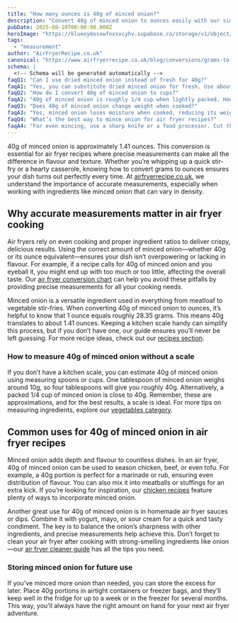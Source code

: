 ```yaml
---
title: "How many ounces is 40g of minced onion?"
description: "Convert 40g of minced onion to ounces easily with our simple guide. Perfect for air fryer recipes and precise cooking measurements."
pubDate: 2025-08-10T00:00:00.000Z
heroImage: "https://klueoymssxwfnxsvcyhv.supabase.co/storage/v1/object/public/Shmucket/40g-minced-onion-to-ounces.webp"
tags:
  - "measurement"
author: "AirFryerRecipe.co.uk"
canonical: "https://www.airfryerrecipe.co.uk/blog/conversions/grams-to-ounces/40g-minced-onion-to-ounces"
schema: |
  <!-- Schema will be generated automatically -->
faqQ1: "Can I use dried minced onion instead of fresh for 40g?"
faqA1: "Yes, you can substitute dried minced onion for fresh. Use about 2 tablespoons of dried minced onion to replace 40g of fresh, as dried onion is more concentrated. Rehydrate it with a bit of water before adding it to your recipe for the best texture."
faqQ2: "How do I convert 40g of minced onion to cups?"
faqA2: "40g of minced onion is roughly 1/4 cup when lightly packed. However, this can vary based on how finely the onion is minced. For the most accurate measurement, use a kitchen scale or refer to our conversion chart."
faqQ3: "Does 40g of minced onion change weight when cooked?"
faqA3: "Yes, minced onion loses moisture when cooked, reducing its weight. 40g of raw minced onion may shrink to about 30g after cooking, depending on the method and duration. Adjust your measurements accordingly if the recipe specifies cooked onion."
faqQ4: "What’s the best way to mince onion for air fryer recipes?"
faqA4: "For even mincing, use a sharp knife or a food processor. Cut the onion into small, uniform pieces to ensure consistent cooking in the air fryer. Avoid over-processing, as it can release too much moisture and affect the texture of your dish."
---
```

<p>40g of minced onion is approximately 1.41 ounces. This conversion is essential for air fryer recipes where precise measurements can make all the difference in flavour and texture. Whether you’re whipping up a quick stir-fry or a hearty casserole, knowing how to convert grams to ounces ensures your dish turns out perfectly every time. At <a href=https://www.airfryerrecipe.co.uk>airfryerrecipe.co.uk</a>, we understand the importance of accurate measurements, especially when working with ingredients like minced onion that can vary in density.</p>  

<h2>Why accurate measurements matter in air fryer cooking</h2>  
<p>Air fryers rely on even cooking and proper ingredient ratios to deliver crispy, delicious results. Using the correct amount of minced onion—whether 40g or its ounce equivalent—ensures your dish isn’t overpowering or lacking in flavour. For example, if a recipe calls for 40g of minced onion and you eyeball it, you might end up with too much or too little, affecting the overall taste. Our <a href=https://www.airfryerrecipe.co.uk/air-fryer-conversion-chart>air fryer conversion chart</a> can help you avoid these pitfalls by providing precise measurements for all your cooking needs.</p>  

<p>Minced onion is a versatile ingredient used in everything from meatloaf to vegetable stir-fries. When converting 40g of minced onion to ounces, it’s helpful to know that 1 ounce equals roughly 28.35 grams. This means 40g translates to about 1.41 ounces. Keeping a kitchen scale handy can simplify this process, but if you don’t have one, our guide ensures you’ll never be left guessing. For more recipe ideas, check out our <a href=https://www.airfryerrecipe.co.uk/recipes>recipes section</a>.</p>  

<h3>How to measure 40g of minced onion without a scale</h3>  
<p>If you don’t have a kitchen scale, you can estimate 40g of minced onion using measuring spoons or cups. One tablespoon of minced onion weighs around 10g, so four tablespoons will give you roughly 40g. Alternatively, a packed 1/4 cup of minced onion is close to 40g. Remember, these are approximations, and for the best results, a scale is ideal. For more tips on measuring ingredients, explore our <a href=https://www.airfryerrecipe.co.uk/recipe-category/vegetables>vegetables category</a>.</p>  

<h2>Common uses for 40g of minced onion in air fryer recipes</h2>  
<p>Minced onion adds depth and flavour to countless dishes. In an air fryer, 40g of minced onion can be used to season chicken, beef, or even tofu. For example, a 40g portion is perfect for a marinade or rub, ensuring even distribution of flavour. You can also mix it into meatballs or stuffings for an extra kick. If you’re looking for inspiration, our <a href=https://www.airfryerrecipe.co.uk/recipe-category/chicken>chicken recipes</a> feature plenty of ways to incorporate minced onion.</p>  

<p>Another great use for 40g of minced onion is in homemade air fryer sauces or dips. Combine it with yogurt, mayo, or sour cream for a quick and tasty condiment. The key is to balance the onion’s sharpness with other ingredients, and precise measurements help achieve this. Don’t forget to clean your air fryer after cooking with strong-smelling ingredients like onion—our <a href=https://www.airfryerrecipe.co.uk/air-fryer-cleaner>air fryer cleaner guide</a> has all the tips you need.</p>  

<h3>Storing minced onion for future use</h3>  
<p>If you’ve minced more onion than needed, you can store the excess for later. Place 40g portions in airtight containers or freezer bags, and they’ll keep well in the fridge for up to a week or in the freezer for several months. This way, you’ll always have the right amount on hand for your next air fryer adventure.</p>
